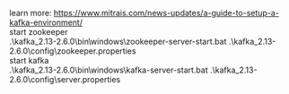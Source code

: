 learn more: https://www.mitrais.com/news-updates/a-guide-to-setup-a-kafka-environment/ <br>
start zookeeper<br/>
.\kafka_2.13-2.6.0\bin\windows\zookeeper-server-start.bat .\kafka_2.13-2.6.0\config\zookeeper.properties<br/>
start kafka<br>
.\kafka_2.13-2.6.0\bin\windows\kafka-server-start.bat .\kafka_2.13-2.6.0\config\server.properties<br>
